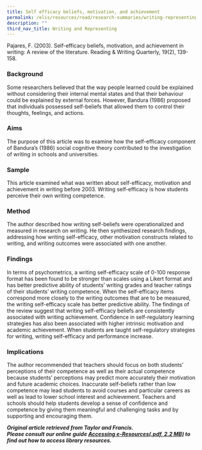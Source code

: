 ```yaml
---
title: Self efficacy beliefs, motivation, and achievement
permalink: /elis/resources/read/research-summaries/writing-representing/efficacy-beliefs-motivation-achievement/
description: ""
third_nav_title: Writing and Representing
---
```

 Pajares, F. (2003). Self-efficacy beliefs, motivation, and achievement in writing: A review of the literature. Reading & Writing Quarterly, 19(2), 139-158.

### Background

Some researchers believed that the way people learned could be explained without considering their internal mental states and that their behaviour could be explained by external forces. However, Bandura (1986) proposed that individuals possessed self-beliefs that allowed them to control their thoughts, feelings, and actions.

### Aims

The purpose of this article was to examine how the self-efficacy component of Bandura’s (1986) social cognitive theory contributed to the investigation of writing in schools and universities.

### Sample

This article examined what was written about self-efficacy, motivation and achievement in writing before 2003. Writing self-efficacy is how students perceive their own writing competence.

### Method

The author described how writing self-beliefs were operationalized and measured in research on writing. He then synthesized research findings, addressing how writing self-efficacy, other motivation constructs related to writing, and writing outcomes were associated with one another.

### Findings

In terms of psychometrics, a writing self-efficacy scale of 0-100 response format has been found to be stronger than scales using a Likert format and has better predictive ability of students’ writing grades and teacher ratings of their students’ writing competence. When the self-efficacy items correspond more closely to the writing outcomes that are to be measured, the writing self-efficacy scale has better predictive ability. The findings of the review suggest that writing self-efficacy beliefs are consistently associated with writing achievement. Confidence in self-regulatory learning strategies has also been associated with higher intrinsic motivation and academic achievement. When students are taught self-regulatory strategies for writing, writing self-efficacy and performance increase.

### Implications

The author recommended that teachers should focus on both students’ perceptions of their competence as well as their actual competence because students’ perceptions may predict more accurately their motivation and future academic choices. Inaccurate self-beliefs rather than low competence may lead students to avoid courses and particular careers as well as lead to lower school interest and achievement. Teachers and schools should help students develop a sense of confidence and competence by giving them meaningful and challenging tasks and by supporting and encouraging them.


_**Original article retrieved from Taylor and Francis.**_  
**_Please consult our online guide [Accessing e-Resources(.pdf, 2.2 MB)](https://academyofsingaporeteachers-moe-edu-sg-admin.cwp.sg/elis/resources/read/research-summaries/writing-and-representing/18e45074-6b1b-4ac7-811f-1a8da16c4f81 "Accessing e-Resources") to find out how to access library resources._**